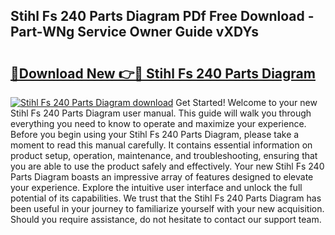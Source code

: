 ## Stihl Fs 240 Parts Diagram PDf Free Download - Part-WNg Service Owner Guide vXDYs

# <h2><a href="http://dfsoriq.blite.top/?on=Stihl+Fs+240+Parts+Diagram">🔗Download New 👉🔴 Stihl Fs 240 Parts Diagram</a></h2>

[![Stihl Fs 240 Parts Diagram download](https://i.imgur.com/lujVjoI.png)](http://dfsoriq.blite.top/?on=Stihl+Fs+240+Parts+Diagram)
Get Started! Welcome to your new Stihl Fs 240 Parts Diagram user manual. This guide will walk you through everything you need to know to operate and maximize your experience. Before you begin using your Stihl Fs 240 Parts Diagram, please take a moment to read this manual carefully. It contains essential information on product setup, operation, maintenance, and troubleshooting, ensuring that you are able to use the product safely and effectively. Your new Stihl Fs 240 Parts Diagram boasts an impressive array of features designed to elevate your experience. Explore the intuitive user interface and unlock the full potential of its capabilities. We trust that the Stihl Fs 240 Parts Diagram has been useful in your journey to familiarize yourself with your new acquisition. Should you require assistance, do not hesitate to contact our support team.
